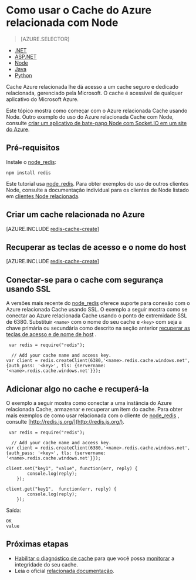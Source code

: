 <properties
    pageTitle="Como usar o Cache do Azure relacionada com Node | Microsoft Azure"
    description="Introdução ao Azure relacionada Cache usando node e node_redis."
    services="redis-cache"
    documentationCenter=""
    authors="steved0x"
    manager="douge"
    editor="v-lincan"/>

<tags
    ms.service="cache"
    ms.devlang="nodejs"
    ms.topic="hero-article"
    ms.tgt_pltfrm="cache-redis"
    ms.workload="tbd"
    ms.date="10/25/2016"
    ms.author="sdanie"/>

# <a name="how-to-use-azure-redis-cache-with-nodejs"></a>Como usar o Cache do Azure relacionada com Node

> [AZURE.SELECTOR]
- [.NET](cache-dotnet-how-to-use-azure-redis-cache.md)
- [ASP.NET](cache-web-app-howto.md)
- [Node](cache-nodejs-get-started.md)
- [Java](cache-java-get-started.md)
- [Python](cache-python-get-started.md)

Cache Azure relacionada lhe dá acesso a um cache seguro e dedicado relacionada, gerenciado pela Microsoft. O cache é acessível de qualquer aplicativo do Microsoft Azure.

Este tópico mostra como começar com o Azure relacionada Cache usando Node. Outro exemplo do uso do Azure relacionada Cache com Node, consulte [criar um aplicativo de bate-papo Node com Socket.IO em um site do Azure](../app-service-web/web-sites-nodejs-chat-app-socketio.md).


## <a name="prerequisites"></a>Pré-requisitos

Instale o [node_redis](https://github.com/mranney/node_redis):

    npm install redis

Este tutorial usa [node_redis](https://github.com/mranney/node_redis). Para obter exemplos do uso de outros clientes Node, consulte a documentação individual para os clientes de Node listado em [clientes Node relacionada](http://redis.io/clients#nodejs).

## <a name="create-a-redis-cache-on-azure"></a>Criar um cache relacionada no Azure

[AZURE.INCLUDE [redis-cache-create](../../includes/redis-cache-create.md)]

## <a name="retrieve-the-host-name-and-access-keys"></a>Recuperar as teclas de acesso e o nome do host

[AZURE.INCLUDE [redis-cache-create](../../includes/redis-cache-access-keys.md)]

## <a name="connect-to-the-cache-securely-using-ssl"></a>Conectar-se para o cache com segurança usando SSL

A versões mais recente do [node_redis](https://github.com/mranney/node_redis) oferece suporte para conexão com o Azure relacionada Cache usando SSL. O exemplo a seguir mostra como se conectar ao Azure relacionada Cache usando o ponto de extremidade SSL de 6380. Substituir `<name>` com o nome do seu cache e `<key>` com seja a chave primária ou secundária como descrito na seção anterior [recuperar as teclas de acesso e de nome de host](#retrieve-the-host-name-and-access-keys) .

     var redis = require("redis");
    
      // Add your cache name and access key.
    var client = redis.createClient(6380,'<name>.redis.cache.windows.net', {auth_pass: '<key>', tls: {servername: '<name>.redis.cache.windows.net'}});


## <a name="add-something-to-the-cache-and-retrieve-it"></a>Adicionar algo no cache e recuperá-la

O exemplo a seguir mostra como conectar a uma instância do Azure relacionada Cache, armazenar e recuperar um item do cache. Para obter mais exemplos de como usar relacionada com o cliente de [node_redis](https://github.com/mranney/node_redis) , consulte [http://redis.js.org/](http://redis.js.org/).

     var redis = require("redis");
    
      // Add your cache name and access key.
    var client = redis.createClient(6380,'<name>.redis.cache.windows.net', {auth_pass: '<key>', tls: {servername: '<name>.redis.cache.windows.net'}});
    
    client.set("key1", "value", function(err, reply) {
            console.log(reply);
        });
    
    client.get("key1",  function(err, reply) {
            console.log(reply);
        });

Saída:

    OK
    value


## <a name="next-steps"></a>Próximas etapas

- [Habilitar o diagnóstico de cache](cache-how-to-monitor.md#enable-cache-diagnostics) para que você possa [monitorar](cache-how-to-monitor.md) a integridade do seu cache.
- Leia o oficial [relacionada documentação](http://redis.io/documentation).



